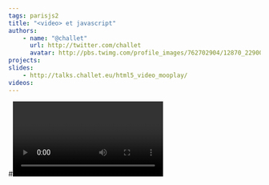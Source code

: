 ```yaml
---
tags: parisjs2
title: "<video> et javascript"
authors:
    - name: "@challet"
      url: http://twitter.com/challet
      avatar: http://pbs.twimg.com/profile_images/762702904/12870_229006808135_636953135_4441217_1387053_n_bigger.jpg
projects:
slides:
    - http://talks.challet.eu/html5_video_mooplay/
videos:
---
```

#<video> et javascript
